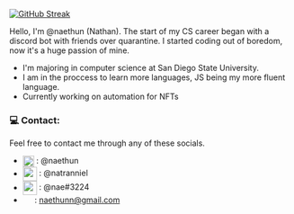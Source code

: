 [![GitHub Streak](http://github-readme-streak-stats.herokuapp.com?user=naethun&theme=tokyonight)](https://git.io/streak-stats)

Hello, I'm @naethun (Nathan). The start of my CS career began with a discord bot with friends over quarantine. I started coding out of boredom, now it's a huge passion of mine. 

- I'm majoring in computer science at San Diego State University.
- I am in the proccess to learn more languages, JS being my more fluent language.
- Currently working on automation for NFTs

### 💻 Contact:

Feel free to contact me through any of these socials.

- <img align="center" src="https://camo.githubusercontent.com/a48b01b5b94158fc6de2897b2f64974ded93d50bbad57031e1e501193b17706f/68747470733a2f2f75706c6f61642e77696b696d656469612e6f72672f77696b6970656469612f636f6d6d6f6e732f7468756d622f342f34662f547769747465722d6c6f676f2e7376672f3234393170782d547769747465722d6c6f676f2e7376672e706e67" height="20"/> : @naethun
- <img align="center" src="https://camo.githubusercontent.com/c2c124afbfeb71d9e9670ebb941d7a378b30b2c5e80127a6292326c0de616e48/68747470733a2f2f75706c6f61642e77696b696d656469612e6f72672f77696b6970656469612f636f6d6d6f6e732f7468756d622f612f61352f496e7374616772616d5f69636f6e2e706e672f3230343870782d496e7374616772616d5f69636f6e2e706e67" height="25"/> : @natranniel
- <img align="center" src="https://camo.githubusercontent.com/a211454a3e1d77188f00bcfdf9e36cc99f2f946c3bc811572ace9c19a5489f8f/68747470733a2f2f63646e2e6c6f676f6a6f792e636f6d2f77702d636f6e74656e742f75706c6f6164732f32303231303432323039353033372f646973636f72642d6d6173636f742e706e67" height="25"/> : @nae#3224
- <img align="center" src="https://camo.githubusercontent.com/1ca74c6e5bbcc21f6d8f952ce0f773c2aec6863f54518ce24133bb502bfe276a/68747470733a2f2f75706c6f61642e77696b696d656469612e6f72672f77696b6970656469612f636f6d6d6f6e732f7468756d622f372f37652f476d61696c5f69636f6e5f253238323032302532392e7376672f3235363070782d476d61696c5f69636f6e5f253238323032302532392e7376672e706e67" height="17"/> : naethunn@gmail.com

